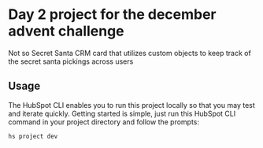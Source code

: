 # Day 2 project for the december advent challenge

Not so Secret Santa CRM card that utilizes custom objects to keep track of the secret santa pickings across users

## Usage

The HubSpot CLI enables you to run this project locally so that you may test and iterate quickly. Getting started is simple, just run this HubSpot CLI command in your project directory and follow the prompts:

`hs project dev`
